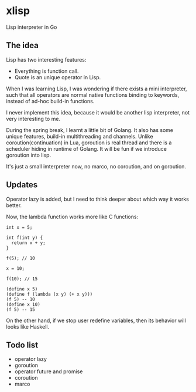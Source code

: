 # xlisp
Lisp interpreter in Go

## The idea

Lisp has two interesting features:
  * Everything is function call.
  * Quote is an unique operator in Lisp.

When I was learning Lisp, I was wondering if there exists a mini interpreter, such that all operators are normal native functions binding to keywords, instead of ad-hoc build-in functions.

I never implement this idea, because it would be another lisp interpreter, not very interesting to me.

During the spring break, I learnt a little bit of Golang. It also has some unique features, build-in multithreading and channels. Unlike coroution(continuation) in Lua, goroution is real thread and there is a scheduler hiding in runtime of Golang. It will be fun if we introduce goroution into lisp.

It's just a small imterpreter now, no marco, no coroution, and on goroution.

## Updates

Operator lazy is added, but I need to think deeper about which way it works better.

Now, the lambda function works more like C functions:
```
int x = 5;

int f(int y) {
  return x + y;
}

f(5); // 10

x = 10;

f(10); // 15
```

```
(define x 5)
(define f (lambda (x y) (+ x y)))
(f 5) -- 10
(define x 10)
(f 5) -- 15
```
On the other hand, if we stop user redefine variables, then its behavior will looks like Haskell.

## Todo list
  * operator lazy
  * goroution
  * operator future and promise
  * coroution
  * marco
  
